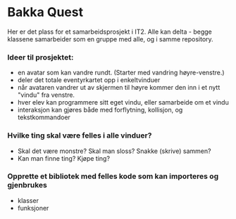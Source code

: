 # Bakka Quest

Her er det plass for et samarbeidsprosjekt i IT2. Alle kan delta - begge klassene samarbeider som en gruppe med alle, og i samme repository.

### Ideer til prosjektet:
* en avatar som kan vandre rundt. (Starter med vandring høyre-venstre.)
* deler det totale eventyrkartet opp i enkeltvinduer
* når avataren vandrer ut av skjermen til høyre kommer den inn i et nytt "vindu" fra venstre.
* hver elev kan programmere sitt eget vindu, eller samarbeide om et vindu
* interaksjon kan gjøres både med forflytning, kollisjon, og tekstkommandoer

### Hvilke ting skal være felles i alle vinduer? 
* Skal det være monstre? Skal man sloss? Snakke (skrive) sammen?
* Kan man finne ting? Kjøpe ting?

### Opprette et bibliotek med felles kode som kan importeres og gjenbrukes
* klasser
* funksjoner
